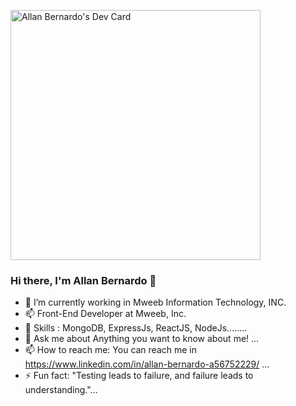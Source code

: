 <a href="https://app.daily.dev/allanbernardo"><img src="https://api.daily.dev/devcards/cb8654d3fd4a44768eac3ef085b231cf.png?r=wlq" width="400" alt="Allan Bernardo's Dev Card"/></a>
### Hi there, I'm Allan Bernardo 👋



- 🔭 I’m currently working in Mweeb Information Technology, INC.
- 📫 Front-End Developer at Mweeb, Inc.
- 🌱 Skills : MongoDB, ExpressJs, ReactJS, NodeJs........
- 💬 Ask me about Anything you want to know about me! ...
- 📫 How to reach me: You can reach me in https://www.linkedin.com/in/allan-bernardo-a56752229/ ...
- ⚡ Fun fact: "Testing leads to failure, and failure leads to understanding."...

